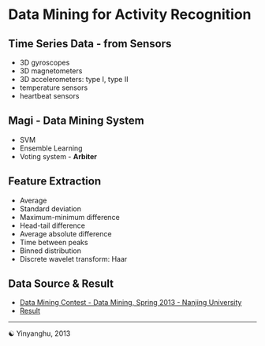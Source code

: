 Data Mining for Activity Recognition
===

Time Series Data - from Sensors
---

* 3D gyroscopes
* 3D magnetometers
* 3D accelerometers: type I, type II
* temperature sensors
* heartbeat sensors


Magi - Data Mining System
---

* SVM
* Ensemble Learning
* Voting system - **Arbiter**

Feature Extraction
---

* Average
* Standard deviation
* Maximum-minimum difference
* Head-tail difference
* Average absolute difference
* Time between peaks
* Binned distribution
* Discrete wavelet transform: Haar

Data Source & Result
---

* [Data Mining Contest - Data Mining, Spring 2013 - Nanjing University](http://cs.nju.edu.cn/yuy/Default.aspx?Page=course_dm13_a2)
* [Result](http://lamda.nju.edu.cn/contest/dm13/)


---
☯ Yinyanghu, 2013
